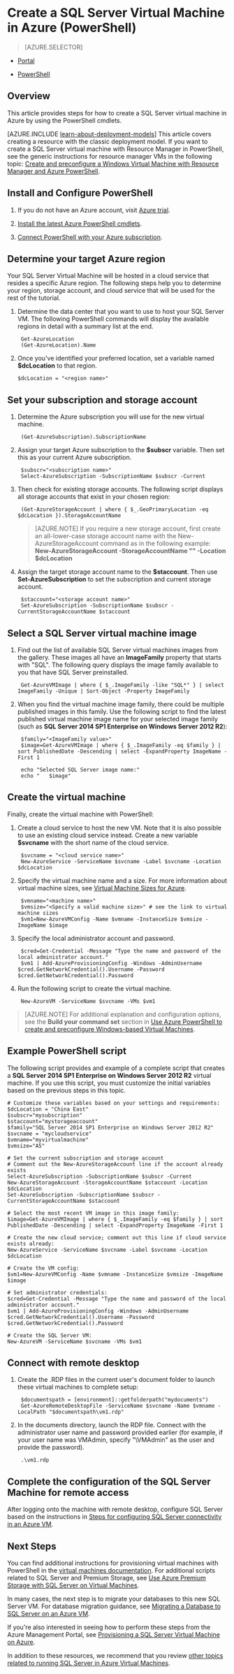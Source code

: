 <properties 
	pageTitle="Create a SQL Server Virtual Machine in PowerShell | Windows Azure"
	description="Provides steps and PowerShell scripts for creating an Azure VM with SQL Server virtual machine gallery images."
	services="virtual-machines"
	documentationCenter="na"
	authors="rothja"
	manager="jeffreyg"
	editor="monicar" 
	tags="azure-service-management"
	 />
<tags
	ms.service="virtual-machines"
	ms.date="08/26/2015"
	wacn.date=""/>

# Create a SQL Server Virtual Machine in Azure (PowerShell)

> [AZURE.SELECTOR]
<!-- deleted by customization
- [Azure Management Portal](/documentation/articles/virtual-machines-provision-sql-server)
-->
<!-- keep by customization: begin -->
- [Portal](/documentation/articles/virtual-machines-provision-sql-server)
<!-- keep by customization: end -->
- [PowerShell](/documentation/articles/virtual-machines-sql-server-create-vm-with-powershell)

## Overview

This article provides steps for how to create a SQL Server virtual machine in Azure by using the PowerShell cmdlets.

<!-- deleted by customization
[AZURE.INCLUDE [learn-about-deployment-models](../includes/learn-about-deployment-models-classic-include.md)] Resource Manager model.

-->
<!-- keep by customization: begin -->
[AZURE.INCLUDE [learn-about-deployment-models](../includes/learn-about-deployment-models-include.md)] This article covers creating a resource with the classic deployment model. If you want to create a SQL Server virtual machine with Resource Manager in PowerShell, see the generic instructions for resource manager VMs in the following topic: [Create and preconfigure a Windows Virtual Machine with Resource Manager and Azure PowerShell](/documentation/articles/virtual-machines-ps-create-preconfigure-windows-resource-manager-vms).
<!-- keep by customization: end -->

## Install and Configure PowerShell

1. If you do not have an Azure account, visit [Azure trial](/pricing/1rmb-trial/). 
 
2. [Install the latest Azure PowerShell cmdlets](/documentation/articles/powershell-install-configure#how-to-install-azure-powershell).

3. [Connect PowerShell with your Azure subscription](/documentation/articles/powershell-install-configure#how-to-connect-to-your-subscription).

## Determine your target Azure region

Your SQL Server Virtual Machine will be hosted in a cloud service that resides a specific Azure region. The following steps help you to determine your region, storage account, and cloud service that will be used for the rest of the tutorial.

1. Determine the data center that you want to use to host your SQL Server VM. The following PowerShell commands will display the available regions in detail with a summary list at the end.

		Get-AzureLocation
		(Get-AzureLocation).Name

2.  Once you've identified your preferred location, set a variable named **$dcLocation** to that region.

		$dcLocation = "<region name>"

## Set your subscription and storage account

1. Determine the Azure subscription you will use for the new virtual machine.

		(Get-AzureSubscription).SubscriptionName

1. Assign your target Azure subscription to the **$subscr** variable. Then set this as your current Azure subscription. 

		$subscr="<subscription name>"
		Select-AzureSubscription -SubscriptionName $subscr -Current

1. Then check for existing storage accounts. The following script displays all storage accounts that exist in your chosen region:

		(Get-AzureStorageAccount | where { $_.GeoPrimaryLocation -eq $dcLocation }).StorageAccountName

	>[AZURE.NOTE] If you require a new storage account, first create an all-lower-case storage account name with the New-AzureStorageAccount command as in the following example: **New-AzureStorageAccount -StorageAccountName "<storage account name>" -Location $dcLocation**

1. Assign the target storage account name to the **$staccount**. Then use **Set-AzureSubscription** to set the subscription and current storage account.

		$staccount="<storage account name>"
		Set-AzureSubscription -SubscriptionName $subscr -CurrentStorageAccountName $staccount

## Select a SQL Server virtual machine image

1. Find out the list of available SQL Server virtual machines images from the gallery. These images all have an **ImageFamily** property that starts with "SQL". The following query displays the image family available to you that have SQL Server preinstalled.

		Get-AzureVMImage | where { $_.ImageFamily -like "SQL*" } | select ImageFamily -Unique | Sort-Object -Property ImageFamily

1. When you find the  virtual machine image family, there could be multiple published images in this family. Use the following script to find the latest published virtual machine image name for your selected image family (such as **SQL Server 2014 SP1 Enterprise on Windows Server 2012 R2**):

		$family="<ImageFamily value>"
		$image=Get-AzureVMImage | where { $_.ImageFamily -eq $family } | sort PublishedDate -Descending | select -ExpandProperty ImageName -First 1

		echo "Selected SQL Server image name:"
		echo "   $image"

## Create the virtual machine

Finally, create the virtual machine with PowerShell:

1. Create a cloud service to host the new VM. Note that it is also possible to use an existing cloud service instead. Create a new variable **$svcname** with the short name of the cloud service.

		$svcname = "<cloud service name>"
		New-AzureService -ServiceName $svcname -Label $svcname -Location $dcLocation

2. Specify the virtual machine name and a size. For more information about virtual machine sizes, see [Virtual Machine Sizes for Azure](/documentation/articles/virtual-machines-size-specs).

		$vmname="<machine name>"
		$vmsize="<Specify a valid machine size>" # see the link to virtual machine sizes
		$vm1=New-AzureVMConfig -Name $vmname -InstanceSize $vmsize -ImageName $image

3. Specify the local administrator account and password.

		$cred=Get-Credential -Message "Type the name and password of the local administrator account."
		$vm1 | Add-AzureProvisioningConfig -Windows -AdminUsername $cred.GetNetworkCredential().Username -Password $cred.GetNetworkCredential().Password

4. Run the following script to create the virtual machine.

		New-AzureVM -ServiceName $svcname -VMs $vm1

>[AZURE.NOTE] For additional explanation and configuration options, see the **Build your command set** section in [Use Azure PowerShell to create and preconfigure Windows-based Virtual Machines](/documentation/articles/virtual-machines-ps-create-preconfigure-windows-vms).

## Example PowerShell script

The following script provides and example of a complete script that creates a **SQL Server 2014 SP1 Enterprise on Windows Server 2012 R2** virtual machine. If you use this script, you must customize the initial variables based on the previous steps in this topic.

	# Customize these variables based on your settings and requirements:
	$dcLocation = "China East"
	$subscr="mysubscription"
	$staccount="mystorageaccount"
	$family="SQL Server 2014 SP1 Enterprise on Windows Server 2012 R2"
	$svcname = "mycloudservice"
	$vmname="myvirtualmachine"
	$vmsize="A5" 
	
	# Set the current subscription and storage account
	# Comment out the New-AzureStorageAccount line if the account already exists
	Select-AzureSubscription -SubscriptionName $subscr -Current
	New-AzureStorageAccount -StorageAccountName $staccount -Location $dcLocation
	Set-AzureSubscription -SubscriptionName $subscr -CurrentStorageAccountName $staccount
	
	# Select the most recent VM image in this image family:
	$image=Get-AzureVMImage | where { $_.ImageFamily -eq $family } | sort PublishedDate -Descending | select -ExpandProperty ImageName -First 1
	
	# Create the new cloud service; comment out this line if cloud service exists already:
	New-AzureService -ServiceName $svcname -Label $svcname -Location $dcLocation
	
	# Create the VM config:
	$vm1=New-AzureVMConfig -Name $vmname -InstanceSize $vmsize -ImageName $image
	
	# Set administrator credentials:
	$cred=Get-Credential -Message "Type the name and password of the local administrator account."
	$vm1 | Add-AzureProvisioningConfig -Windows -AdminUsername $cred.GetNetworkCredential().Username -Password $cred.GetNetworkCredential().Password
	
	# Create the SQL Server VM:
	New-AzureVM -ServiceName $svcname -VMs $vm1
	 

## Connect with remote desktop

1. Create the .RDP files in the current user's document folder to launch these virtual machines to complete setup:

		$documentspath = [environment]::getfolderpath("mydocuments")
		Get-AzureRemoteDesktopFile -ServiceName $svcname -Name $vmname -LocalPath "$documentspath\vm1.rdp"

1. In the documents directory, launch the RDP file. Connect with the administrator user name and password provided earlier (for example, if your user name was VMAdmin, specify "\VMAdmin" as the user and provide the password).

		.\vm1.rdp

## Complete the configuration of the SQL Server Machine for remote access

After logging onto the machine with remote desktop, configure SQL Server based on the instructions in [Steps for configuring SQL Server connectivity in an Azure VM](/documentation/articles/virtual-machines-sql-server-connectivity#steps-for-configuring-sql-server-connectivity-in-an-azure-vm).

## Next Steps

You can find additional instructions for provisioning virtual machines with PowerShell in the [virtual machines documentation](/documentation/articles/virtual-machines-ps-create-preconfigure-windows-vms). For additional scripts related to SQL Server and Premium Storage, see [Use Azure Premium Storage with SQL Server on Virtual Machines](/documentation/articles/virtual-machines-sql-server-use-premium-storage).

In many cases, the next step is to migrate your databases to this new SQL Server VM. For database migration guidance, see [Migrating a Database to SQL Server on an Azure VM](/documentation/articles/virtual-machines-migrate-onpremises-database).

If you're also interested in seeing how to perform these steps from the Azure Management Portal, see [Provisioning a SQL Server Virtual Machine on Azure](/documentation/articles/virtual-machines-provision-sql-server).

In addition to these resources, we recommend that you review [other topics related to running SQL Server in Azure Virtual Machines](/documentation/articles/virtual-machines-sql-server-infrastructure-services).

